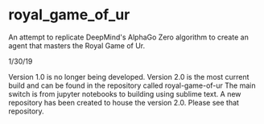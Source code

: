 # royal_game_of_ur
An attempt to replicate DeepMind's AlphaGo Zero algorithm to create an agent that masters the Royal Game of Ur. 

1/30/19 

Version 1.0 is no longer being developed. Version 2.0 is the most current build and can be found in the repository called royal-game-of-ur The main switch is from jupyter notebooks to building using sublime text. A new repository has been created to house the version 2.0. Please see that repository. 


